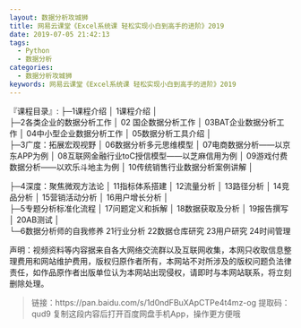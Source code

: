 ```yaml
---
layout: 数据分析攻城狮
title: 网易云课堂《Excel系统课 轻松实现小白到高手的进阶》2019
date: 2019-07-05 21:42:13
tags:
  - Python
  - 数据分析
categories:
  - 数据分析攻城狮
keywords: 网易云课堂《Excel系统课 轻松实现小白到高手的进阶》2019
---
```


『课程目录』: 
├─1课程介绍
│      1课程介绍
│      
├─2各类企业的数据分析工作
│      02 国企数据分析工作
│      03BAT企业数据分析工作
│      04中小型企业数据分析工作
│      05数据分析工具介绍
│      
├─3广度：拓展宏观视野
│      06数据分析多元思维模型
│      07电商数据分析——以京东APP为例
│      08互联网金融行业toC授信模型——以芝麻信用为例
│      09游戏付费数据分析——以欢乐斗地主为例
│      10传统销售行业数据分析案例讲解
│  
<!-- more -->      
├─4深度：聚焦微观方法论
│      11指标体系搭建
│      12流量分析
│      13路径分析
│      14竞品分析
│      15营销活动分析
│      16用户增长分析
│      
├─5专题分析标准化流程
│      17问题定义和拆解
│      18数据获取及分析
│      19报告撰写
│      20AB测试
│      
└─6数据分析师的自我修养
        21行业分析
        22数据仓库研究
        23用户研究
        24时间管理
 
<div class="post-copyright">
    <div class="post-copyright__author">
      <span class="post-copyright-meta">声明：视频资料等内容据来自各大网络交流群以及互联网收集，本网只收取信息整理费用和网站维护费用，版权归原作者所有，本网站不对所涉及的版权问题负法律责任，如作品原作者出版单位认为本网站出现侵权，请即时与本网站联系，将立刻删除处理。 </span>
    </div>
</div>

<blockquote class="blockquote-center">
链接：https://pan.baidu.com/s/1d0ndFBuXApCTPe4t4mz-og 
提取码：qud9 
复制这段内容后打开百度网盘手机App，操作更方便哦
</blockquote>

